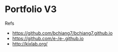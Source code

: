 # Portfolio V3

Refs
- https://github.com/bchiang7/bchiang7.github.io
- https://github.com/e-/e-.github.io
- http://kixlab.org/
